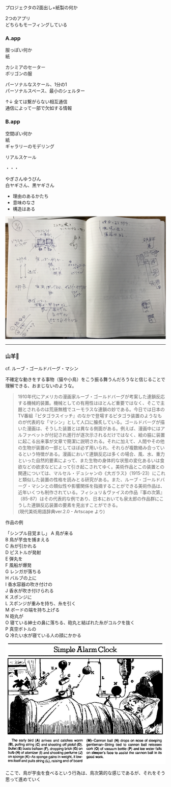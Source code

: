 プロジェクタの2面出し+紙製の何か  

2つのアプリ  
どちらもモーフィングしている  


### A.app  

服っぽい何か  
紙  

カシミアのセーター  
ポリゴンの服  

パーソナルなスケール、1分の1  
パーソナルスペース、最小のシェルター  

↑↓ 全ては繋がらない相互通信  
通信によって一部で欠如する情報  

### B.app  

空間ぽい何か  
紙  
ギャラリーのモデリング  

リアルスケール  

・・・  

やぎさんゆうびん  
白ヤギさん、黒ヤギさん  

- 理由のあるかたち  
- 意味のなさ  
- 構造はある  

![photo](photo/Sketch-01.jpg)

---  

### 山羊🐐

cf. ルーブ・ゴールドバーグ・マシン  

不確定な動きをする事物（猫や小鳥）をこう振る舞うんだろうなと信じることで理解できる、おまじないのような。  

>1910年代にアメリカの漫画家ルーブ・ゴールドバーグが考案した連鎖反応する機械的装置。機械としての有用性はほとんど重要ではなく、そこで主題とされるのは荒唐無稽でユーモラスな連鎖の妙である。今日では日本のTV番組『ピタゴラスイッチ』のなかで登場するピタゴラ装置のようなものが代表的な「マシン」として人口に膾炙している。ゴールドバーグが描いた漫画は、そうした装置とは異なる側面がある。例えば、漫画中にはアルファベットが付記され進行が逐次示されるだけではなく、絵の脇に装置に起こる出来事が文章で簡潔に説明される。それに加えて、人間やその他の生物が装置の一部としてほぼ必ず用いられ、それらが複数絡み合っているという特徴がある。漫画において連鎖反応は多くの場合、風、水、重力といった自然的要素によって、また生物の身体的な状態の変化あるいは食欲などの欲求などによって引き起こされてゆく。美術作品とこの装置との関連については、マルセル・デュシャンの《大ガラス》（1915-23）にこれと類似した装置の性格を読みとる研究がある。また、ルーブ・ゴールドバーグ・マシンとの類似性や影響関係を指摘することができる美術作品は、近年いくつも制作されている。フィシュリ＆ヴァイスの作品『事の次第』（85-87）はその代表的な例であり、日本においても泉太郎の作品群にこうした連鎖反応装置の要素を見出すことができる。  
(現代美術用語辞典ver.2.0 - Artscape より)  

作品の例  

「シンプル目覚まし」
A 鳥が来る  
B 鳥が芋虫を捕まえる  
C 糸が引かれる  
D ピストルが発射  
E 弾丸を  
F 風船が爆発  
G レンガが落ちる  
H バルブの上に  
I 香水容器の吹き付けの  
J 香水が吹き付けられる  
K スポンジに  
L スポンジが重みを持ち、糸を引く  
M ボードの端を持ち上げる  
N 砲丸が  
O 寝ている紳士の鼻に落ちる、砲丸と結ばれた糸がコルクを抜く  
P 真空ボトルの  
Q 冷たい水が寝ている人の顔にかかる  

![photo](photo/RubeGoldberg-01.jpg)  


ここで、鳥が芋虫を食べるという行為は、鳥次第的な感じであるが、それをそう思って進めていく  